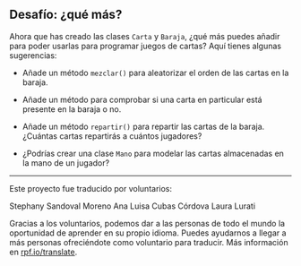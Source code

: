 ## Desafío: ¿qué más?

Ahora que has creado las clases `Carta` y `Baraja`, ¿qué más puedes añadir para poder usarlas para programar juegos de cartas? Aquí tienes algunas sugerencias:

+ Añade un método `mezclar()` para aleatorizar el orden de las cartas en la baraja.

+ Añade un método para comprobar si una carta en particular está presente en la baraja o no.

+ Añade un método `repartir()` para repartir las cartas de la baraja. ¿Cuántas cartas repartirás a cuántos jugadores?

+ ¿Podrías crear una clase `Mano` para modelar las cartas almacenadas en la mano de un jugador?

***

Este proyecto fue traducido por voluntarios:

Stephany Sandoval Moreno
Ana Luisa Cubas Córdova
Laura Lurati

Gracias a los voluntarios, podemos dar a las personas de todo el mundo la oportunidad de aprender en su propio idioma. Puedes ayudarnos a llegar a más personas ofreciéndote como voluntario para traducir. Más información en [rpf.io/translate](https://rpf.io/translate).